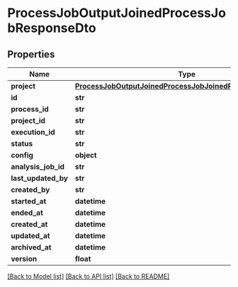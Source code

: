 # ProcessJobOutputJoinedProcessJobResponseDto

## Properties
Name | Type | Description | Notes
------------ | ------------- | ------------- | -------------
**project** | [**ProcessJobOutputJoinedProcessJobJoinedProjectResponseDto**](ProcessJobOutputJoinedProcessJobJoinedProjectResponseDto.md) |  | [optional] 
**id** | **str** |  | [optional] 
**process_id** | **str** |  | 
**project_id** | **str** |  | 
**execution_id** | **str** |  | [optional] 
**status** | **str** |  | [optional] 
**config** | **object** |  | [optional] 
**analysis_job_id** | **str** |  | [optional] 
**last_updated_by** | **str** |  | [optional] 
**created_by** | **str** |  | [optional] 
**started_at** | **datetime** |  | [optional] 
**ended_at** | **datetime** |  | [optional] 
**created_at** | **datetime** |  | [optional] 
**updated_at** | **datetime** |  | [optional] 
**archived_at** | **datetime** |  | [optional] 
**version** | **float** |  | [optional] 

[[Back to Model list]](../README.md#documentation-for-models) [[Back to API list]](../README.md#documentation-for-api-endpoints) [[Back to README]](../README.md)

